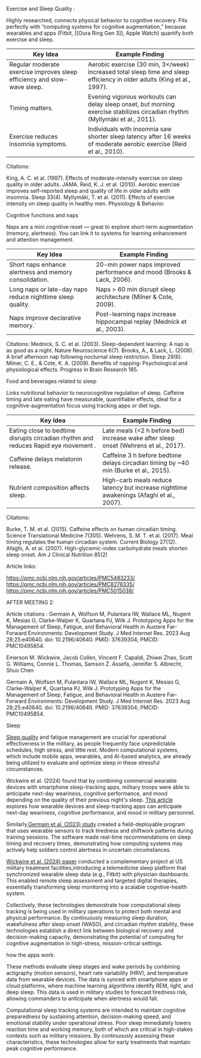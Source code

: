 Exercise and Sleep Quality :

Highly researched, connects physical behavior to cognitive recovery.
Fits perfectly with “computing systems for cognitive augmentation,” because wearables and apps (Fitbit, [[Oura Ring Gen 3]], Apple Watch) quantify both exercise and sleep.

| Key Idea                                                                     | Example Finding                                                                                                             |
| ---------------------------------------------------------------------------- | --------------------------------------------------------------------------------------------------------------------------- |
| Regular moderate exercise improves sleep efficiency and slow-wave sleep.| Aerobic exercise (30 min, 3×/week) increased total sleep time and sleep efficiency in older adults (King et al., 1997).     |
| Timing matters.                                                         | Evening vigorous workouts can delay sleep onset, but morning exercise stabilizes circadian rhythm (Myllymäki et al., 2011). |
| Exercise reduces insomnia symptoms.                                     | Individuals with insomnia saw shorter sleep latency after 16 weeks of moderate aerobic exercise (Reid et al., 2010).        |

Citations:

King, A. C. et al. (1997). Effects of moderate-intensity exercise on sleep quality in older adults. JAMA.
Reid, K. J. et al. (2010). Aerobic exercise improves self-reported sleep and quality of life in older adults with insomnia. Sleep 33(4).
Myllymäki, T. et al. (2011). Effects of exercise intensity on sleep quality in healthy men. Physiology & Behavior.

Cognitive functions and naps

Naps are a mini cognitive reset — great to explore short-term augmentation (memory, alertness).
You can link it to systems for learning enhancement and attention management.

| Key Idea                                                       | Example Finding                                                        |
| -------------------------------------------------------------- | ---------------------------------------------------------------------- |
| Short naps enhance alertness and memory consolidation.     | 20-min power naps improved performance and mood (Brooks & Lack, 2006). |
| Long naps or late-day naps reduce nighttime sleep quality. | Naps > 60 min disrupt sleep architecture (Milner & Cote, 2009).        |
| Naps improve declarative memory.`                          | Post-learning naps increase hippocampal replay (Mednick et al., 2003). |

Citations:
Mednick, S. C. et al. (2003). Sleep-dependent learning: A nap is as good as a night. Nature Neuroscience 6(7).
Brooks, A., & Lack, L. (2006). A brief afternoon nap following nocturnal sleep restriction. Sleep 29(6).
Milner, C. E., & Cote, K. A. (2009). Benefits of napping: Psychological and physiological effects. Progress in Brain Research 185.

Food and beverages related to sleep

Links nutritional behavior to neurocognitive regulation of sleep.
Caffeine timing and late eating have measurable, quantifiable effects, ideal for a cognitive-augmentation focus using tracking apps or diet logs.

| Key Idea                                                               | Example Finding                                                                         |
| ---------------------------------------------------------------------- | --------------------------------------------------------------------------------------- |
| Eating close to bedtime disrupts circadian rhythm and reduces Rapid eye movement . | Late meals (<2 h before bed) increase wake after sleep onset (Wehrens et al., 2017).    
| Caffeine delays melatonin release.                                                 | Caffeine 3 h before bedtime delays circadian timing by ~40 min (Burke et al., 2015).    
| Nutrient composition affects sleep.                                                | High-carb meals reduce latency but increase nighttime awakenings (Afaghi et al., 2007). |

Citations:

Burke, T. M. et al. (2015). Caffeine effects on human circadian timing. Science Translational Medicine 7(305).
Wehrens, S. M. T. et al. (2017). Meal timing regulates the human circadian system. Current Biology 27(12).
Afaghi, A. et al. (2007). High-glycemic-index carbohydrate meals shorten sleep onset. Am J Clinical Nutrition 85(2)

Article links:

https://pmc.ncbi.nlm.nih.gov/articles/PMC5483233/
https://pmc.ncbi.nlm.nih.gov/articles/PMC8276335/
https://pmc.ncbi.nlm.nih.gov/articles/PMC5015038/

AFTER MEETING 2:

Article citations :
Germain A, Wolfson M, Pulantara IW, Wallace ML, Nugent K, Mesias G, Clarke-Walper K, Quartana PJ, Wilk J. Prototyping Apps for the Management of Sleep, Fatigue, and Behavioral Health in Austere Far-Forward Environments: Development Study. J Med Internet Res. 2023 Aug 28;25:e40640. doi: 10.2196/40640. PMID: 37639304; PMCID: PMC10495854.

Emerson M. Wickwire, Jacob Collen, Vincent F. Capaldi, Zhiwei Zhao, Scott G. Williams, Connie L. Thomas, Samson Z. Assefa, Jennifer S. Albrecht, Shuo Chen

Germain A, Wolfson M, Pulantara IW, Wallace ML, Nugent K, Mesias G, Clarke-Walper K, Quartana PJ, Wilk J. Prototyping Apps for the Management of Sleep, Fatigue, and Behavioral Health in Austere Far-Forward Environments: Development Study. J Med Internet Res. 2023 Aug 28;25:e40640. doi: 10.2196/40640. PMID: 37639304; PMCID: PMC10495854.

Sleep 

[Sleep quality](./Sleep%20Quality%20and%20Blue%20Light.md) and fatigue management are crucial for operational effectiveness in the military, 
as people frequently face unpredictable schedules, high stress, and little rest. 
Modern computational systems, which include mobile apps, wearables, and AI-based analytics, 
are already being utilized to evaluate and optimize sleep in these stressful circumstances.

Wickwire et al. (2024) found that by combining commercial wearable devices with smartphone sleep-tracking apps, military troops were able to anticipate next-day weariness, cognitive performance, and mood depending on the quality of their previous night's sleep.
[This article](https://www.nature.com/articles/s44323-024-00008-y) explores how wearable devices and sleep-tracking apps can anticipate next-day weariness, cognitive performance, and mood in military personnel.

Similarly,[Germain et al. (2023) study](https://www.jmir.org/2023/1/e40640) created a field-deployable program that uses wearable sensors to track tiredness and shiftwork patterns during training sessions. 
The software made real-time recommendations on sleep timing and recovery times, 
demonstrating how computing systems may actively help soldiers control alertness in uncertain circumstances.

[Wickwire et al. (2024) paper](https://www.nature.com/articles/s44323-024-00008-y) conducted a complementary project at US military treatment facilities,introducing a telemedicine sleep platform that synchronized wearable sleep data (e.g., Fitbit) with physician dashboards. 
This enabled remote sleep assessment and targeted digital therapies, essentially transforming sleep monitoring into a scalable cognitive-health system.

Collectively, these technologies demonstrate how computational sleep tracking is being used in military operations to protect both mental 
and physical performance. By continuously measuring sleep duration, wakefulness after sleep onset (WASO), and circadian rhythm stability, 
these technologies establish a direct link between biological recovery and decision-making capacity, demonstrating the potential of 
computing for cognitive augmentation in high-stress, mission-critical settings.

how the apps work:

These methods evaluate sleep stages and wake periods by combining actigraphy (motion sensors), heart rate variability (HRV),
and temperature data from wearable devices. The data is synced with smartphone apps or cloud platforms, where machine learning algorithms
identify REM, light, and deep sleep. This data is used in military studies to forecast tiredness risk, allowing commanders to anticipate
when alertness would fall.

Computational sleep tracking systems are intended to maintain cognitive preparedness by sustaining attention, decision-making speed, 
and emotional stability under operational stress. Poor sleep immediately lowers reaction time and working memory, 
both of which are critical in high-stakes contexts such as military missions. 
By continuously assessing these characteristics, these technologies allow for early treatments that maintain peak cognitive performance.

